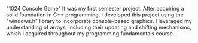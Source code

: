 "1024 Console Game"
It was my first semester project. After acquiring a solid foundation in C++ programming, I developed this project using the "windows.h" library to incorporate console-based graphics.
I leveraged my understanding of arrays, including their updating and shifting mechanisms, which I acquired throughout my programming fundamentals course.

